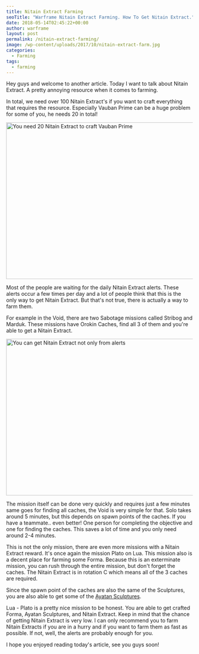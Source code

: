 ```yaml
---
title: Nitain Extract Farming
seoTitle: "Warframe Nitain Extract Farming. How To Get Nitain Extract."
date: 2018-05-14T02:45:22+00:00
author: warframe
layout: post
permalink: /nitain-extract-farming/
image: /wp-content/uploads/2017/10/nitain-extract-farm.jpg
categories:
  - Farming
tags:
  - farming
---
```

Hey guys and welcome to another article. Today I want to talk about Nitain Extract. A pretty annoying resource when it comes to farming.

<!--more-->

In total, we need over 100 Nitain Extract's if you want to craft everything that requires the resource. Especially Vauban Prime can be a huge problem for some of you, he needs 20 in total!

<img src="https://warframeblog.com/wp-content/uploads/2017/05/vauban-need-lots-of-nitain-extract-1024x576.png" title="Vauban Prime requires lots of Nitain Extracts" alt="You need 20 Nitain Extract to craft Vauban Prime" width="750" height="422" class="alignnone size-large wp-image-1350" srcset="https://warframeblog.com/wp-content/uploads/2017/05/vauban-need-lots-of-nitain-extract-1024x576.png 1024w, https://warframeblog.com/wp-content/uploads/2017/05/vauban-need-lots-of-nitain-extract-300x169.png 300w, https://warframeblog.com/wp-content/uploads/2017/05/vauban-need-lots-of-nitain-extract-768x432.png 768w" sizes="(max-width: 750px) 100vw, 750px" />

Most of the people are waiting for the daily Nitain Extract alerts. These alerts occur a few times per day and a lot of people think that this is the only way to get Nitain Extract. But that's not true, there is actually a way to farm them.

For example in the Void, there are two Sabotage missions called Stribog and Marduk. These missions have Orokin Caches, find all 3 of them and you're able to get a Nitain Extract.

<img src="https://warframeblog.com/wp-content/uploads/2017/05/place-to-farm-nitain-extract-1024x576.png" title="Warframe Where to farm Nitain Extract" alt="You can get Nitain Extract not only from alerts" width="750" height="422" class="alignnone size-large wp-image-1349" srcset="https://warframeblog.com/wp-content/uploads/2017/05/place-to-farm-nitain-extract-1024x576.png 1024w, https://warframeblog.com/wp-content/uploads/2017/05/place-to-farm-nitain-extract-300x169.png 300w, https://warframeblog.com/wp-content/uploads/2017/05/place-to-farm-nitain-extract-768x432.png 768w" sizes="(max-width: 750px) 100vw, 750px" />

The mission itself can be done very quickly and requires just a few minutes same goes for finding all caches, the Void is very simple for that. Solo takes around 5 minutes, but this depends on spawn points of the caches. If you have a teammate.. even better! One person for completing the objective and one for finding the caches. This saves a lot of time and you only need around 2-4 minutes.

This is not the only mission, there are even more missions with a Nitain Extract reward. It's once again the mission Plato on Lua. This mission also is a decent place for farming some Forma. Because this is an exterminate mission, you can rush through the entire mission, but don't forget the caches. The Nitain Extract is in rotation C which means all of the 3 caches are required.

Since the spawn point of the caches are also the same of the Sculptures, you are also able to get some of the [Ayatan Sculptures](https://warframeblog.com/how-farm-endo/).

Lua - Plato is a pretty nice mission to be honest. You are able to get crafted Forma, Ayatan Sculptures, and Nitain Extract. Keep in mind that the chance of getting Nitain Extract is very low. I can only recommend you to farm Nitain Extracts if you are in a hurry and if you want to farm them as fast as possible. If not, well, the alerts are probably enough for you.

I hope you enjoyed reading today's article, see you guys soon!